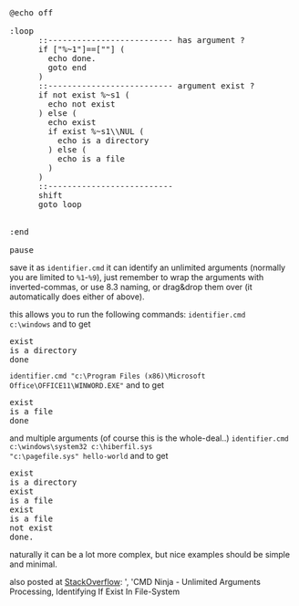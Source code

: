 <pre>
@echo off

:loop
      ::-------------------------- has argument ?
      if ["%~1"]==[""] (
        echo done.
        goto end
      )
      ::-------------------------- argument exist ?
      if not exist %~s1 (
        echo not exist
      ) else (
        echo exist
        if exist %~s1\\NUL (
          echo is a directory
        ) else (
          echo is a file
        )
      )
      ::--------------------------
      shift
      goto loop
      
      
:end

pause
</pre>

save it as <code>identifier.cmd</code>
it can identify an unlimited arguments (normally you are limited to <code>%1</code>-<code>%9</code>), just remember to wrap the arguments with inverted-commas, or use 8.3 naming, or drag&drop them over (it automatically  does either of above).

this allows you to run the following commands:
<code>identifier.cmd c:\\windows</code>
and to get
<pre>
exist
is a directory
done
</pre>

<code>identifier.cmd "c:\\Program Files (x86)\\Microsoft Office\\OFFICE11\\WINWORD.EXE"</code>
and to get
<pre>
exist
is a file
done
</pre>

and multiple arguments (of course this is the whole-deal..)
<code>identifier.cmd c:\\windows\\system32 c:\\hiberfil.sys "c:\\pagefile.sys" hello-world</code>
and to get
<pre>
exist
is a directory
exist
is a file
exist
is a file
not exist
done.
</pre>

naturally it can be a lot more complex,
but nice examples should be simple and minimal.


also posted at <a href="http://stackoverflow.com/questions/830565/how-do-i-check-that-a-parameter-is-defined-when-calling-a-batch-file/34552964#34552964" target="_blank">StackOverflow</a>:
', 'CMD Ninja - Unlimited Arguments Processing, Identifying If Exist In File-System